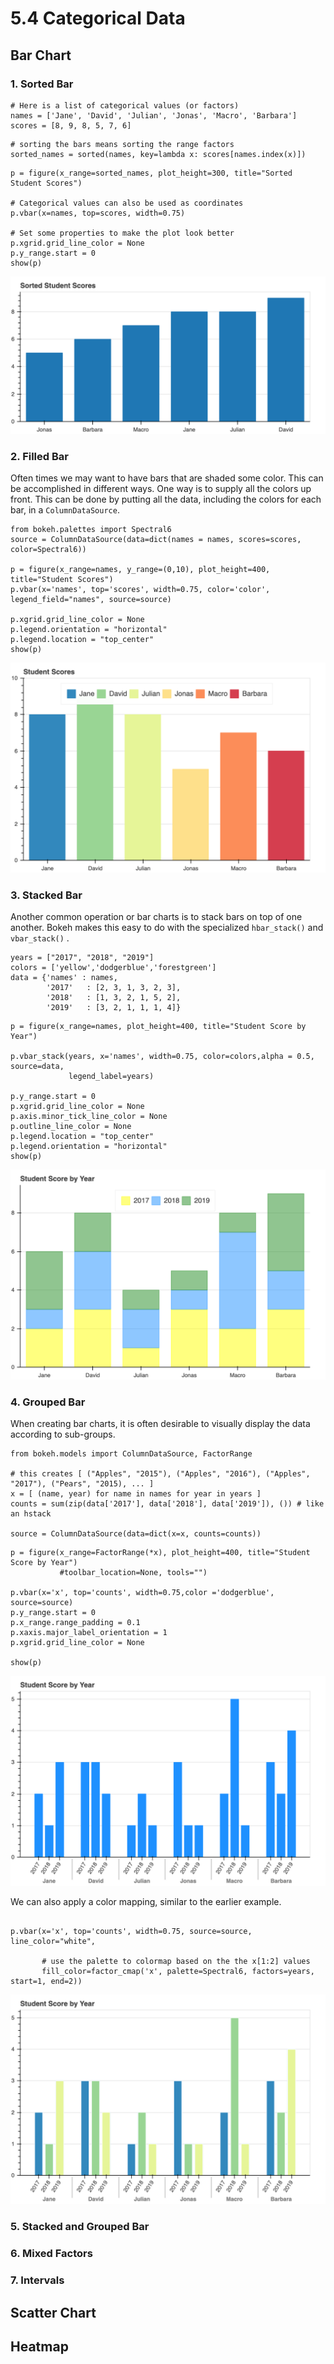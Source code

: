 # 5.4 Categorical Data

## Bar Chart

### 1. Sorted Bar

```text
# Here is a list of categorical values (or factors)
names = ['Jane', 'David', 'Julian', 'Jonas', 'Macro', 'Barbara']
scores = [8, 9, 8, 5, 7, 6]
```

```text
# sorting the bars means sorting the range factors
sorted_names = sorted(names, key=lambda x: scores[names.index(x)])
```

```text
p = figure(x_range=sorted_names, plot_height=300, title="Sorted Student Scores")

# Categorical values can also be used as coordinates
p.vbar(x=names, top=scores, width=0.75)

# Set some properties to make the plot look better
p.xgrid.grid_line_color = None
p.y_range.start = 0
show(p)
```

![](../.gitbook/assets/bokeh_plot-1-.png)

### 2. Filled Bar 

Often times we may want to have bars that are shaded some color. This can be accomplished in different ways. One way is to supply all the colors up front. This can be done by putting all the data, including the colors for each bar, in a `ColumnDataSource`. 

```text
from bokeh.palettes import Spectral6
source = ColumnDataSource(data=dict(names = names, scores=scores, color=Spectral6))

p = figure(x_range=names, y_range=(0,10), plot_height=400, title="Student Scores")
p.vbar(x='names', top='scores', width=0.75, color='color', legend_field="names", source=source)

p.xgrid.grid_line_color = None
p.legend.orientation = "horizontal"
p.legend.location = "top_center"
show(p)
```

![](../.gitbook/assets/bokeh_plot-2-.png)

### 3. Stacked Bar

Another common operation or bar charts is to stack bars on top of one another. Bokeh makes this easy to do with the specialized `hbar_stack()` and `vbar_stack()` .

```text
years = ["2017", "2018", "2019"]
colors = ['yellow','dodgerblue','forestgreen']
data = {'names' : names,
        '2017'   : [2, 3, 1, 3, 2, 3],
        '2018'   : [1, 3, 2, 1, 5, 2],
        '2019'   : [3, 2, 1, 1, 1, 4]}
```

```text
p = figure(x_range=names, plot_height=400, title="Student Score by Year")

p.vbar_stack(years, x='names', width=0.75, color=colors,alpha = 0.5, source=data,
             legend_label=years)

p.y_range.start = 0
p.xgrid.grid_line_color = None
p.axis.minor_tick_line_color = None
p.outline_line_color = None
p.legend.location = "top_center"
p.legend.orientation = "horizontal"
show(p)
```

![](../.gitbook/assets/bokeh_plot-3-.png)

### 4. Grouped Bar

When creating bar charts, it is often desirable to visually display the data according to sub-groups. 

```text
from bokeh.models import ColumnDataSource, FactorRange

# this creates [ ("Apples", "2015"), ("Apples", "2016"), ("Apples", "2017"), ("Pears", "2015), ... ]
x = [ (name, year) for name in names for year in years ]
counts = sum(zip(data['2017'], data['2018'], data['2019']), ()) # like an hstack

source = ColumnDataSource(data=dict(x=x, counts=counts))
```

```text
p = figure(x_range=FactorRange(*x), plot_height=400, title="Student Score by Year")
           #toolbar_location=None, tools="")

p.vbar(x='x', top='counts', width=0.75,color ='dodgerblue', source=source)
p.y_range.start = 0
p.x_range.range_padding = 0.1
p.xaxis.major_label_orientation = 1
p.xgrid.grid_line_color = None

show(p)

```

![](../.gitbook/assets/bokeh_plot-4-%20%282%29.png)

We can also apply a color mapping, similar to the earlier example.

```text

p.vbar(x='x', top='counts', width=0.75, source=source, line_color="white",

       # use the palette to colormap based on the the x[1:2] values
       fill_color=factor_cmap('x', palette=Spectral6, factors=years, start=1, end=2))
```

![](../.gitbook/assets/bokeh_plot-5-%20%281%29.png)

### 5. Stacked and Grouped Bar

### 6. Mixed Factors

### 7. Intervals

## Scatter Chart

## Heatmap

